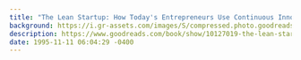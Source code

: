 ```yaml
---
title: "The Lean Startup: How Today's Entrepreneurs Use Continuous Innovation to Create Radically Successful Businesses"
background: https://i.gr-assets.com/images/S/compressed.photo.goodreads.com/books/1629999184l/10127019._SY75_.jpg
description: https://www.goodreads.com/book/show/10127019-the-lean-startup
date: 1995-11-11 06:04:29 -0400
---
```

